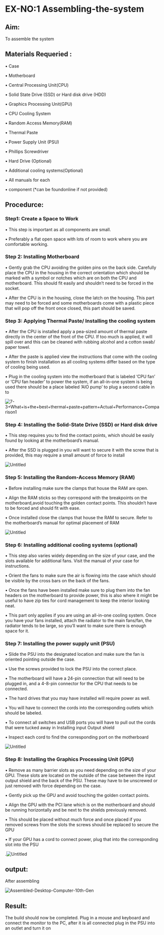 # EX-NO:1 Assembling-the-system
## Aim:
   To assemble the system 
## Materials Requeried :
 • Case
 
 • Motherboard
 
 • Central Processing Unit(CPU)
 
 • Solid State Drive (SSD) or Hard disk drive (HDD)
 
 • Graphics Processing Unit(GPU)
 
 • CPU Cooling System
 
 • Random Access Memory(RAM)
 
 • Thermal Paste
 
 • Power Supply Unit (PSU)
 
 • Phillips Screwdriver
 
 • Hard Drive (Optional)
 
 • Additional cooling systems(Optional)
 
 • All manuals for each
 
 
 • component (*can be foundonline if not provided)
 
## Procedurce:
   
### Step1: Create a Space to Work
  • This step is important as all components are small.
  
  • Preferably a flat open space with lots of room to work where you are comfortable working.
### Step 2: Installing Motherboard

  • Gently grab the CPU avoiding the golden pins on the back side. Carefully place the CPU in the housing in the correct orientation which should be marked with a symbol or notches which are on both the CPU and motherboard. This should fit easily and shouldn’t need to be forced in the socket.
  
  • After the CPU is in the housing, close the latch on the housing. This part may need to be forced and some motherboards come with a plastic piece that will pop off the front once closed, this part should be saved.
  

 
### Step 3: Applying Thermal Paste/ Installing the cooling system
   • After the CPU is installed apply a pea-sized amount of thermal paste directly in the center of the front of the CPU. If too much is applied, it will spill over and this can be cleaned with rubbing alcohol and a cotton swab/ paper towel.
   
   • After the paste is applied view the instructions that come with the cooling system to finish installation as all cooling systems differ based on the type of cooling being used.
   
   • Plug in the cooling system into the motherboard that is labeled ‘CPU fan’ or ‘CPU fan header’ to power the system, if an all-in-one system is being used there should be a place labeled ‘AIO pump’ to plug a second cable in to
   
 ![7-3+What+is+the+best+thermal+paste+pattern+Actual+Performance+Comparison1](https://github.com/praveenst13/Assembling-the-system/assets/118787793/751a41be-5fbe-4887-a0d2-bb2f840c02de)

### Step 4: Installing the Solid-State Drive (SSD) or Hard disk drive

   • This step requires you to find the contact points, which should be easily found by looking at the motherboard’s manual.
   
   • After the SSD is plugged in you will want to secure it with the screw that is provided, this may require a small amount of force to install
   
   ![Untitled](https://github.com/praveenst13/Assembling-the-system/assets/118787793/91d33ef9-a690-41a3-988a-650bddc7d940)

   
### Step 5: Installing the Random-Access Memory (RAM)
   • Before installing make sure the clamps that house the RAM are open.
   
   • Align the RAM sticks so they correspond with the breakpoints on the motherboard,avoid touching the golden contact points. This shouldn’t have to be forced and should fit with ease.
   
   • Once installed close the clamps that house the RAM to secure. Refer to the motherboard’s manual for optimal placement of RAM
   
   ![Untitled](https://github.com/praveenst13/Assembling-the-system/assets/118787793/78b4b85d-7378-47b4-86c2-061860b55a94)

### Step 6: Installing additional cooling systems (optional)
   • This step also varies widely depending on the size of your case, and the slots available for additional fans. Visit the manual of your case for instructions.
   
   • Orient the fans to make sure the air is flowing into the case which should be visible by the cross bars on the back of the fans.
   
   • Once the fans have been installed make sure to plug them into the fan headers on the motherboard to provide power, this is also where it might be useful to have zip ties for cord management to keep the interior looking neat.
   
   • This part only applies if you are using an all-in-one cooling system. Once you have your fans installed, attach the radiator to the main fans/fan, the radiator tends to be large, so you’ll want to make sure there is enough space for it.
   

### Step 7: Installing the power supply unit (PSU)

   • Slide the PSU into the designated location and make sure the fan is oriented pointing outside the case.
   
   • Use the screws provided to lock the PSU into the correct place.
   
   • The motherboard will have a 24-pin connection that will need to be plugged in, and a 4-8-pin connector for the CPU that needs to be connected.
   
   • The hard drives that you may have installed will require power as well.
   
   • You will have to connect the cords into the corresponding outlets which should be labeled.
   
   • To connect all switches and USB ports you will have to pull out the cords that were tucked away in Installing input Output shield 
   
   • Inspect each cord to find the corresponding port on the motherboard
   
   ![Untitled](https://github.com/praveenst13/Assembling-the-system/assets/118787793/ef5cb6d1-93ba-4224-8565-fd7a6ddeddf5)

### Step 8: Installing the Graphics Processing Unit (GPU)
   • Remove as many barrier slots as you need depending on the size of your GPU. These slots are located on the outside of the case between the input output shield and the back of the PSU. These may have to be unscrewed or just removed with force depending on the case.
   
   
   • Gently pick up the GPU and avoid touching the golden contact points.
   
   • Align the GPU with the PCI lane which is on the motherboard and should be running horizontally and be next to the shields previously removed.
   
   • This should be placed without much force and once placed if you removed screws from the slots the screws should be replaced to secure the GPU

   
   • If your GPU has a cord to connect power, plug that into the corresponding slot into the PSU
   
   .![Untitled](https://github.com/praveenst13/Assembling-the-system/assets/118787793/a8302f36-bd18-4174-9e60-46f251948a00)
## output:

After assembling 

![Assembled-Desktop-Computer-10th-Gen](https://github.com/praveenst13/Assembling-the-system/assets/118787793/efcb02a0-5d34-4df3-a4e7-8d8bbb7ce6dc)

## Result:
 The build should now be completed. Plug in a mouse and keyboard and connect the monitor to the PC, after it is all connected plug in the PSU into an outlet and turn it on
